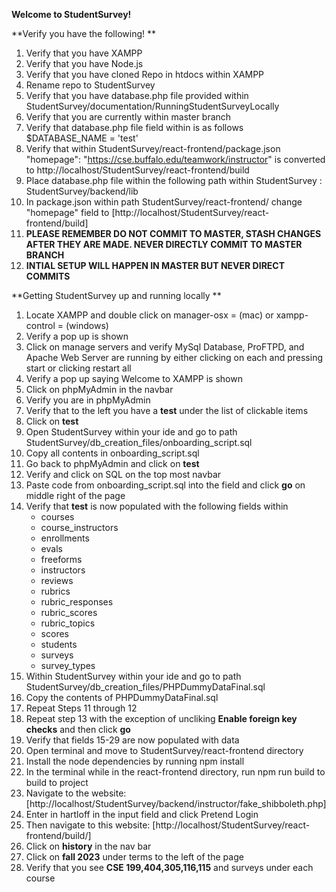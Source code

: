 ﻿**Welcome to StudentSurvey!**

**Verify you have the following! ** 

 1. Verify that you have XAMPP 
 2. Verify that you have Node.js
 3. Verify that you have cloned Repo in htdocs within XAMPP
 4. Rename repo to StudentSurvey
 5. Verify that you have database.php file provided within StudentSurvey/documentation/RunningStudentSurveyLocally
 6. Verify that you are currently within master branch
 7. Verify that database.php file field within is as follows $DATABASE_NAME = 'test'
 8. Verify that within StudentSurvey/react-frontend/package.json "homepage": "https://cse.buffalo.edu/teamwork/instructor" is converted to http://localhost/StudentSurvey/react-frontend/build 
 9. Place database.php file within the following path within StudentSurvey : StudentSurvey/backend/lib
 10. In package.json within path StudentSurvey/react-frontend/ change "homepage" field to [http://localhost/StudentSurvey/react-frontend/build]
 11. **PLEASE REMEMBER DO NOT COMMIT TO MASTER, STASH CHANGES AFTER THEY ARE MADE. NEVER DIRECTLY COMMIT TO MASTER BRANCH**
 12. **INTIAL SETUP WILL HAPPEN IN MASTER BUT NEVER DIRECT COMMITS**

**Getting StudentSurvey up and running locally **

 1. Locate XAMPP and double click on manager-osx = (mac) or xampp-control = (windows)
 2. Verify a pop up is shown 
 3. Click on manage servers and verify MySql Database, ProFTPD, and Apache Web Server are running by either clicking on each and pressing start or clicking restart all
 4. Verify a pop up saying Welcome to XAMPP is shown 
 5. Click on phpMyAdmin in the navbar
 6. Verify you are in phpMyAdmin
 7. Verify that to the left you have a **test** under the list of clickable items 
 8. Click on **test**
 9. Open StudentSurvey within your ide and go to path StudentSurvey/db_creation_files/onboarding_script.sql
 10. Copy all contents in onboarding_script.sql
 11. Go back to phpMyAdmin and click on **test**
 12. Verify and click on SQL on the top most navbar 
 13. Paste code from onboarding_script.sql into the field and click **go** on middle right of the page 
 14. Verify that **test** is now populated with the following fields within 
	 - courses
	 - course_instructors
	 - enrollments
	 - evals
	 - freeforms
	 - instructors
	 - reviews
	 - rubrics
	 - rubric_responses
	 - rubric_scores
	 - rubric_topics
	 - scores
	 - students
	 - surveys
	 - survey_types
30. Within StudentSurvey within your ide and go to path StudentSurvey/db_creation_files/PHPDummyDataFinal.sql
31. Copy the contents of PHPDummyDataFinal.sql
32. Repeat Steps 11 through 12
33. Repeat step 13 with the exception of uncliking **Enable foreign key checks** and then click **go**
34. Verify that fields 15-29 are now populated with data
35. Open terminal and move to StudentSurvey/react-frontend directory 
36. Install the node dependencies by running npm install
37. In the terminal while in the react-frontend directory, run npm run build to build to project
38. Navigate to the website: [http://localhost/StudentSurvey/backend/instructor/fake_shibboleth.php]
39. Enter in hartloff in the input field and click Pretend Login
40. Then navigate to this website: [http://localhost/StudentSurvey/react-frontend/build/]
41. Click on **history** in the nav bar 
42. Click on **fall 2023** under terms to the left of the page 
43. Verify that you see **CSE 199,404,305,116,115** and surveys under each course
